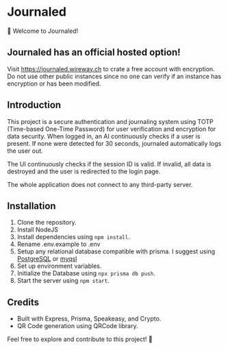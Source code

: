 # Journaled

🚀 Welcome to Journaled!

## Journaled has an official hosted option!
Visit <a href="https://journaled.wireway.ch" target="_blank">https://journaled.wireway.ch</a> to crate a free account with encryption.
Do not use other public instances since no one can verify if an instance has encryption or has been modified.

## Introduction
This project is a secure authentication and journaling system using TOTP (Time-based One-Time Password) for user verification and encryption for data security.
When logged in, an AI continuously checks if a user is present. If none were detected for 30 seconds, journaled automatically logs the user out.


The UI continuously checks if the session ID is valid. If invalid, all data is destroyed and the user is redirected to the login page.

The whole application does not connect to any third-party server.

## Installation
1. Clone the repository.
2. Install NodeJS
3. Install dependencies using `npm install`.
4. Rename .env.example to .env
5. Setup any relational database compatible with prisma. I suggest using [PostgreSQL](https://www.prisma.io/docs/orm/overview/databases/postgresql) or [myqsl](https://www.prisma.io/docs/orm/overview/databases/mysql)
6. Set up environment variables.
7. Initialize the Database using `npx prisma db push`.
8. Start the server using `npm start`.


## Credits
- Built with Express, Prisma, Speakeasy, and Crypto.
- QR Code generation using QRCode library.

Feel free to explore and contribute to this project! 🌟
